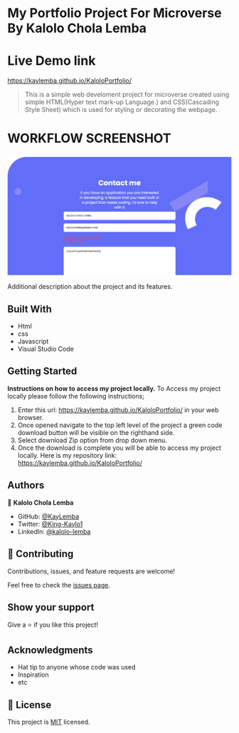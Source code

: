 # My Portfolio Project For Microverse By Kalolo Chola Lemba

# Live Demo link
https://kaylemba.github.io/KaloloPortfolio/

> This is a simple web develoment project for microverse created using simple HTML(Hyper text mark-up Language.) and CSS(Cascading Style Sheet) which is used for styling or decorating the webpage.
# WORKFLOW SCREENSHOT 
![screenshot](formvalidate.png)

Additional description about the project and its features.

## Built With

- Html
- css
- Javascript
- Visual Studio Code

## Getting Started

**Instructions on how to access my project locally.**
 To Access my project locally please follow the following instructions;
1. Enter this url:  https://kaylemba.github.io/KaloloPortfolio/ in your web browser.
2. Once opened navigate to the top left level of the project a green code download button will be visible on the righthand side.
3. Select download Zip option from drop down menu.
4. Once the download is complete you will be able to access my project locally.
Here is my repository link:  https://kaylemba.github.io/KaloloPortfolio/


## Authors

👤 **Kalolo Chola Lemba**
- GitHub: [@KayLemba](https://github.com/KayLemba)
- Twitter: [@King-Kaylo1](https://twitter.com/King_Kaylo1) 
- LinkedIn: [@kalolo-lemba](https://www.linkedin.com/in/https://www.linkedin.com/in/kalolo-lemba-41a8339a/-41a8339a/)


## 🤝 Contributing

Contributions, issues, and feature requests are welcome!

Feel free to check the [issues page](../../issues/).

## Show your support

Give a ⭐️ if you like this project!

## Acknowledgments

- Hat tip to anyone whose code was used
- Inspiration
- etc

## 📝 License

This project is [MIT](./MIT.md) licensed.
